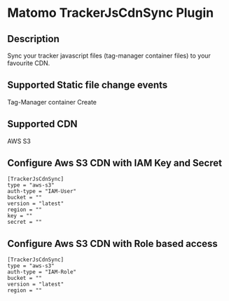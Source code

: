 # Matomo TrackerJsCdnSync Plugin

## Description

Sync your tracker javascript files (tag-manager container files) to your favourite CDN.

## Supported Static file change events
Tag-Manager container Create

## Supported CDN
AWS S3

## Configure Aws S3 CDN with IAM Key and Secret
```
[TrackerJsCdnSync]
type = "aws-s3"
auth-type = "IAM-User"
bucket = ""
version = "latest"
region = ""
key = ""
secret = ""
```

## Configure Aws S3 CDN with Role based access
```
[TrackerJsCdnSync]
type = "aws-s3"
auth-type = "IAM-Role"
bucket = ""
version = "latest"
region = ""
```
